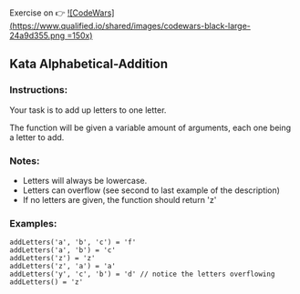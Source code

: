 Exercise on :point_right:  [![CodeWars](https://www.qualified.io/shared/images/codewars-black-large-24a9d355.png =150x)](https://www.codewars.com/kata/58880c6e79a0a3e459000004/train/typescript)  

## Kata Alphabetical-Addition

### Instructions:

Your task is to add up letters to one letter.

The function will be given a variable amount of arguments, each one being a letter to add.

### Notes:
  - Letters will always be lowercase.
  - Letters can overflow (see second to last example of the description)
  - If no letters are given, the function should return 'z'



### Examples:
```
addLetters('a', 'b', 'c') = 'f'
addLetters('a', 'b') = 'c'
addLetters('z') = 'z'
addLetters('z', 'a') = 'a'
addLetters('y', 'c', 'b') = 'd' // notice the letters overflowing
addLetters() = 'z'
```